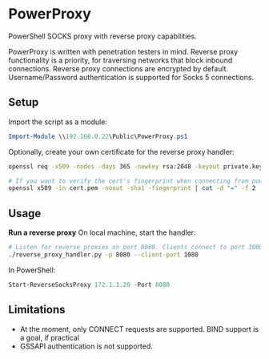 # PowerProxy
PowerShell SOCKS proxy with reverse proxy capabilities.

PowerProxy is written with penetration testers in mind. Reverse proxy functionality is a priority, for traversing networks that block inbound connections. Reverse proxy connections are encrypted by default. Username/Password authentication is supported for Socks 5 connections.

## Setup
Import the script as a module:

```powershell
Import-Module \\192.168.0.22\Public\PowerProxy.ps1
```

Optionally, create your own certificate for the reverse proxy handler:

```bash
openssl req -x509 -nodes -days 365 -newkey rsa:2048 -keyout private.key -out cert.pem

# If you want to verify the cert's fingerprint when connecting from powershell:
openssl x509 -in cert.pem -noout -sha1 -fingerprint | cut -d "=" -f 2 | tr -d ":"
```

## Usage

**__Run a reverse proxy__**
On local machine, start the handler:
```bash
# Listen for reverse proxies on port 8080. Clients connect to port 1080
./reverse_proxy_handler.py -p 8080 --client-port 1080
```

In PowerShell:
```powershell
Start-ReverseSocksProxy 172.1.1.20 -Port 8080
```


## Limitations

- At the moment, only CONNECT requests are supported. BIND support is a goal, if practical
- GSSAPI authentication is not supported.
